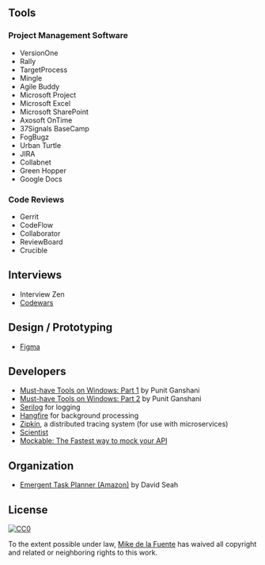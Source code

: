 ## Tools
### Project Management Software
- VersionOne
- Rally
- TargetProcess
- Mingle
- Agile Buddy
- Microsoft Project
- Microsoft Excel
- Microsoft SharePoint
- Axosoft OnTime
- 37Signals BaseCamp
- FogBugz
- Urban Turtle
- JIRA
- Collabnet
- Green Hopper
- Google Docs

### Code Reviews
- Gerrit
- CodeFlow
- Collaborator
- ReviewBoard
- Crucible

## Interviews
- Interview Zen
- [Codewars](https://www.codewars.com/)

## Design / Prototyping
- [Figma](https://www.figma.com/)

## Developers
- [Must-have Tools on Windows: Part 1](http://www.ganshani.com/blog/2012/02/must-have-tools-on-windows-part-1-of-2/) by Punit Ganshani
- [Must-have Tools on Windows: Part 2](http://www.ganshani.com/blog/2012/03/must-have-tools-on-windows-part-2-of-2/) by Punit Ganshani
- [Serilog](https://serilog.net/) for logging
- [Hangfire](http://hangfire.io/) for background processing
- [Zipkin](http://zipkin.io/), a distributed tracing system (for use with microservices)
- [Scientist](https://githubengineering.com/scientist/)
- [Mockable: The Fastest way to mock your API](https://www.mockable.io)

## Organization
- [Emergent Task Planner (Amazon)](https://www.amazon.com/Emergent-Planner-3-Month-Notebook-5-8x8-5/dp/B00C7ZKELG) by David Seah

## License

[![CC0](https://mirrors.creativecommons.org/presskit/buttons/88x31/svg/cc-zero.svg)](https://creativecommons.org/publicdomain/zero/1.0/)

To the extent possible under law, [Mike de la Fuente](http://twitter.highfiveboom.com) has waived all copyright and related or neighboring rights to this work.